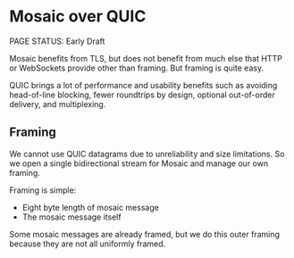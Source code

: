 # Mosaic over QUIC

<status>PAGE STATUS: Early Draft</status>

Mosaic benefits from TLS, but does not benefit from much else that HTTP or WebSockets
provide other than framing. But framing is quite easy.

QUIC brings a lot of performance and usability benefits such as avoiding head-of-line
blocking, fewer roundtrips by design, optional out-of-order delivery, and multiplexing.

## Framing

We cannot use QUIC datagrams due to unreliability and size limitations. So we open a single bidirectional stream for Mosaic and manage our own framing.

Framing is simple:

* Eight byte length of mosaic message
* The mosaic message itself

Some mosaic messages are already framed, but we do this outer framing because they are not all uniformly framed.
